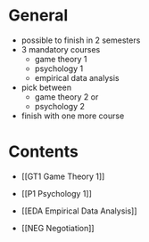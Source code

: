 # General
- possible to finish in 2 semesters
- 3 mandatory courses
	- game theory 1
	- psychology 1
	- empirical data analysis
- pick between 
	- game theory 2 or
	- psychology 2
- finish with one more course
# Contents
- [[GT1 Game Theory 1]]
- [[P1 Psychology 1]]
- [[EDA Empirical Data Analysis]]

- [[NEG Negotiation]]
